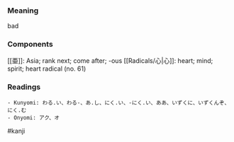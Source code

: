 ### Meaning

bad

### Components

[[亜]]: Asia; rank next; come after; -ous [[Radicals/心|心]]: heart; mind; spirit; heart radical (no. 61)

### Readings

```
- Kunyomi: わる.い、わる-、あ.し、にく.い、-にく.い、ああ、いずくに、いずくんぞ、にく.む
- Onyomi: アク、オ
```

#kanji